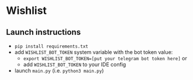 # Wishlist

## Launch instructions
- ```pip install requirements.txt```
- add `WISHLIST_BOT_TOKEN` system variable with the bot token value: 
   -  `export WISHLIST_BOT_TOKEN=[put your telegram bot token here]` or 
   -  add `WISHLIST_BOT_TOKEN` to your IDE config
- launch `main.py` (i.e. `python3 main.py`)